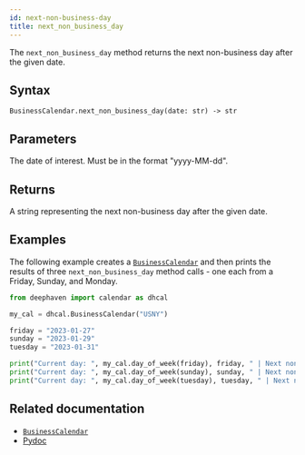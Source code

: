 ```yaml
---
id: next-non-business-day
title: next_non_business_day
---
```


The `next_non_business_day` method returns the next non-business day after the given date.

## Syntax

```
BusinessCalendar.next_non_business_day(date: str) -> str
```

## Parameters

<ParamTable>
<Param name="date" type="str">

The date of interest. Must be in the format "yyyy-MM-dd".

</Param>
</ParamTable>

## Returns

A string representing the next non-business day after the given date.

## Examples

The following example creates a [`BusinessCalendar`](./BusinessCalendar.md) and then prints the results of three `next_non_business_day` method calls - one each from a Friday, Sunday, and Monday.

```python skip-test
from deephaven import calendar as dhcal

my_cal = dhcal.BusinessCalendar("USNY")

friday = "2023-01-27"
sunday = "2023-01-29"
tuesday = "2023-01-31"

print("Current day: ", my_cal.day_of_week(friday), friday, " | Next non-business day: ", my_cal.next_non_business_day(friday))
print("Current day: ", my_cal.day_of_week(sunday), sunday, " | Next non-business day: ", my_cal.next_non_business_day(sunday))
print("Current day: ", my_cal.day_of_week(tuesday), tuesday, " | Next non-business day: ", my_cal.next_non_business_day(tuesday))
```

## Related documentation

- [`BusinessCalendar`](./BusinessCalendar.md)
- [Pydoc](https://deephaven.io/core/pydoc/code/deephaven.calendar.html#deephaven.calendar.BusinessCalendar.next_non_business_day)
